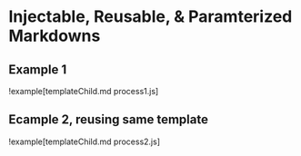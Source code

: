 # Injectable, Reusable, & Paramterized Markdowns

## Example 1

!example[templateChild.md process1.js]

## Ecample 2, reusing same template

!example[templateChild.md process2.js]
